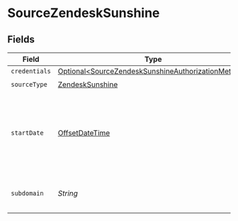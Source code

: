 # SourceZendeskSunshine


## Fields

| Field                                                                                                                  | Type                                                                                                                   | Required                                                                                                               | Description                                                                                                            | Example                                                                                                                |
| ---------------------------------------------------------------------------------------------------------------------- | ---------------------------------------------------------------------------------------------------------------------- | ---------------------------------------------------------------------------------------------------------------------- | ---------------------------------------------------------------------------------------------------------------------- | ---------------------------------------------------------------------------------------------------------------------- |
| `credentials`                                                                                                          | [Optional\<SourceZendeskSunshineAuthorizationMethod>](../../models/shared/SourceZendeskSunshineAuthorizationMethod.md) | :heavy_minus_sign:                                                                                                     | N/A                                                                                                                    |                                                                                                                        |
| `sourceType`                                                                                                           | [ZendeskSunshine](../../models/shared/ZendeskSunshine.md)                                                              | :heavy_check_mark:                                                                                                     | N/A                                                                                                                    |                                                                                                                        |
| `startDate`                                                                                                            | [OffsetDateTime](https://docs.oracle.com/javase/8/docs/api/java/time/OffsetDateTime.html)                              | :heavy_check_mark:                                                                                                     | The date from which you'd like to replicate data for Zendesk Sunshine API, in the format YYYY-MM-DDT00:00:00Z.         | 2021-01-01T00:00:00Z                                                                                                   |
| `subdomain`                                                                                                            | *String*                                                                                                               | :heavy_check_mark:                                                                                                     | The subdomain for your Zendesk Account.                                                                                |                                                                                                                        |